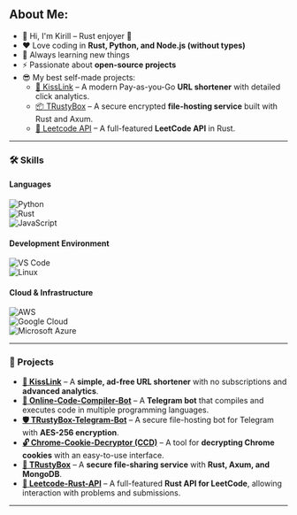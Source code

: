## About Me:

- 👋 Hi, I'm Kirill – Rust enjoyer 🦀  
- ❤️ Love coding in **Rust, Python, and Node.js (without types)**  
- 🌱 Always learning new things  
- ⚡ Passionate about **open-source projects**  
- 😎 My best self-made projects:  
  - [🚀 KissLink](https://kissl.ink/github) – A modern Pay-as-you-Go **URL shortener** with detailed click analytics.  
  - [📦 TRustyBox](https://github.com/1101-1/TRustyBox) – A secure encrypted **file-hosting service** built with Rust and Axum.  
  - [🧩 Leetcode API](https://github.com/1101-1/LeetcodeRustAPI) – A full-featured **LeetCode API** in Rust.  

---

### 🛠️ Skills

#### **Languages**  
![Python](https://img.shields.io/badge/-Python-3776AB?logo=python&logoColor=white)  
![Rust](https://img.shields.io/badge/-Rust-000000?logo=rust&logoColor=white)  
![JavaScript](https://img.shields.io/badge/-JavaScript-F7DF1E?logo=javascript&logoColor=black)  

#### **Development Environment**  
![VS Code](https://img.shields.io/badge/-VS%20Code-007ACC?logo=visual-studio-code&logoColor=white)  
![Linux](https://img.shields.io/badge/-Linux-FCC624?logo=linux&logoColor=black)  

#### **Cloud & Infrastructure**  
![AWS](https://img.shields.io/badge/-AWS-232F3E?logo=amazon-aws&logoColor=white)  
![Google Cloud](https://img.shields.io/badge/-Google%20Cloud-4285F4?logo=google-cloud&logoColor=white)  
![Microsoft Azure](https://img.shields.io/badge/-Microsoft%20Azure-0078D4?logo=microsoft-azure&logoColor=white)  

---

### 🚀 Projects

- **[🔗 KissLink](https://kissl.ink/github)** – A **simple, ad-free URL shortener** with no subscriptions and **advanced analytics**.  
- **[🤖 Online-Code-Compiler-Bot](https://github.com/1101-1/Online-Code-Compiler-Bot)** – A **Telegram bot** that compiles and executes code in multiple programming languages.  
- **[🛡️ TRustyBox-Telegram-Bot](https://github.com/1101-1/TRustyBox-Telegram-Bot)** – A secure file-hosting bot for Telegram with **AES-256 encryption**.  
- **[🔓 Chrome-Cookie-Decryptor (CCD)](https://github.com/1101-1/Chrome-Cookie-Decryptor)** – A tool for **decrypting Chrome cookies** with an easy-to-use interface.  
- **[📂 TRustyBox](https://github.com/1101-1/TRustyBox)** – A **secure file-sharing service** with **Rust, Axum, and MongoDB**.  
- **[📜 Leetcode-Rust-API](https://github.com/1101-1/LeetcodeRustAPI)** – A full-featured **Rust API for LeetCode**, allowing interaction with problems and submissions.  

---
